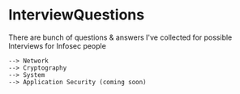 # InterviewQuestions

There are bunch of questions &amp; answers I've collected for possible Interviews for Infosec people

```
--> Network
--> Cryptography
--> System
--> Application Security (coming soon)

```
